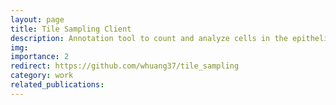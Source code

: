 ```yaml
---
layout: page
title: Tile Sampling Client
description: Annotation tool to count and analyze cells in the epithelium of the choroid plexus.
img:
importance: 2
redirect: https://github.com/whuang37/tile_sampling
category: work
related_publications:
---
```


